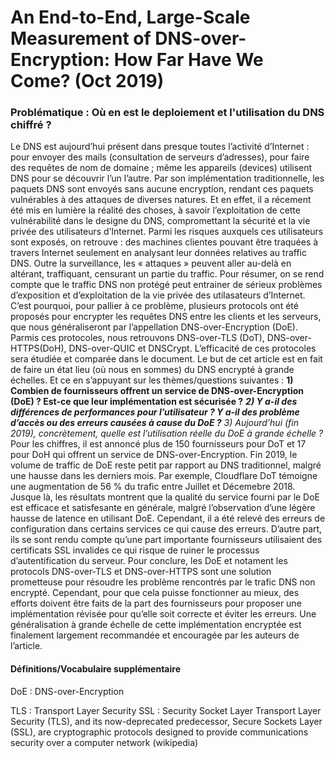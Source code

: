 # An End-to-End, Large-Scale Measurement of DNS-over-Encryption: How Far Have We Come? (Oct 2019)


### Problématique : Où en est le deploiement et l'utilisation du DNS chiffré ?


Le DNS est aujourd’hui présent dans presque toutes l’activité d’Internet : pour envoyer des mails (consultation de serveurs d’adresses), pour faire des requêtes de nom de domaine ; même les appareils (devices) utilisent DNS pour se découvrir l’un l’autre. Par son implémentation traditionnelle, les paquets DNS sont envoyés sans aucune encryption, rendant ces paquets vulnérables à des attaques de diverses natures. 
Et en effet, il a récement été mis en lumière la réalité des choses, à savoir l’exploitation de cette vulnérabilité dans le designe du DNS, compromettant la sécurité et la vie privée des utilisateurs d’Internet. Parmi les risques auxquels ces utilisateurs sont exposés, on retrouve : des machines clientes pouvant être traquées à travers Internet seulement en analysant leur données relatives au traffic DNS. Outre la surveillance, les « attaques » peuvent aller au-delà en altérant, traffiquant, censurant un partie du traffic. Pour résumer, on se rend compte que le traffic DNS non protégé peut entrainer de sérieux problèmes d’exposition et d’exploitation de la vie privée des utilasateurs d’Internet.
C’est pourquoi, pour pallier à ce problème, plusieurs protocols ont été proposés pour encrypter les requêtes DNS entre les clients et les serveurs, que nous généraliseront par l’appellation DNS-over-Encryption (DoE). Parmis ces protocoles, nous retrouvons DNS-over-TLS (DoT), DNS-over-HTTPS(DoH), DNS-over-QUIC et DNSCrypt. L’efficacité de ces protocoles sera étudiée et comparée dans le document.
Le but de cet article est en fait de faire un état lieu (où nous en sommes) du DNS encrypté à grande échelles. Et ce en s’appuyant sur les thèmes/questions suivantes :
**1) Combien de fournisseurs offrent un service de DNS-over-Encryption (DoE) ? Est-ce que leur implémentation est sécurisée ?**
***2) Y a-il des différences de performances pour l’utilisateur ? Y a-il des problème d’accès ou des erreurs causées à cause du DoE ?***
_3) Aujourd’hui (fin 2019), concrètement, quelle est l’utilisation réelle du DoE à grande échelle ?_
Pour les chiffres, il est annoncé plus de 150 fournisseurs pour DoT et 17 pour DoH qui offrent un service de DNS-over-Encryption. Fin 2019, le volume de traffic de DoE reste petit par rapport au DNS traditionnel, malgré une hausse dans les derniers mois. Par exemple, Cloudflare DoT témoigne une augmentation de 56 % du trafic entre Juillet et Décemebre 2018.
Jusque là, les résultats montrent que la qualité du service fourni par le DoE est efficace et satisfesante en générale, malgré l’observation d’une légère hausse de latence en utilisant DoE. Cependant, il a été relevé des erreurs de configuration dans certains services ce qui cause des erreurs. D’autre part, ils se sont rendu compte qu’une part importante fournisseurs utilisaient des certificats SSL invalides ce qui risque de ruiner le processus d’autentification du serveur. 
Pour conclure, les DoE et notament les protocols  DNS-over-TLS et  DNS-over-HTTPS sont une solution prometteuse pour résoudre les problème rencontrés par le trafic DNS non encrypté. Cependant, pour que cela puisse fonctionner au mieux, des efforts doivent être faits de la part des fournisseurs pour proposer une implémentation révisée pour qu’elle soit correcte et éviter les erreurs. Une généralisation à grande échelle de cette implémentation encryptée est finalement  largement recommandée et encouragée par les auteurs de l’article.

#### Définitions/Vocabulaire supplémentaire

DoE : DNS-over-Encryption

TLS : Transport Layer Security
SSL : Security Socket Layer
Transport Layer Security (TLS), and its now-deprecated predecessor, Secure Sockets Layer (SSL), are cryptographic protocols designed to provide communications security over a computer network (wikipedia)